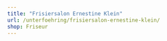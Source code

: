 ```yaml
---
title: "Frisiersalon Ernestine Klein"
url: /unterfoehring/frisiersalon-ernestine-klein/
shop: Friseur
---
```

